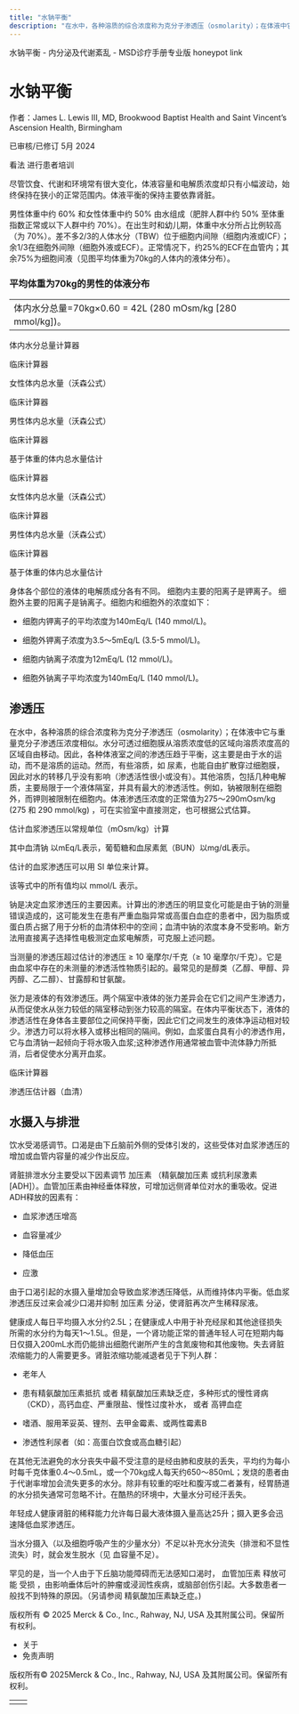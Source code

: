 ```yaml
---
title: "水钠平衡"
description: "在水中，各种溶质的综合浓度称为克分子渗透压（osmolarity）；在体液中它与重量克分子渗透压浓度相似。水分可透过细胞膜从溶质浓度低的区域向溶质浓度高的区域自由移动。因此，各种体液室之间的渗透压趋于平衡，这主要是由于水的运动，而不是溶质的运动。然而，有些溶质，如 尿素，也能自由扩散穿过细胞膜，因此对水的转移几乎没有影响（渗透活性很小或没有）。其他溶质，包括几种电解质，主要局限于一个液体隔室，并具有最大的渗透活性。例如，钠被限制在细胞外，而钾则被限制在细胞内。体液渗透压浓度的正常值为275～290mOsm/kg (275 和 290 mmol/kg) ，可在实验室中直接测定，也可根据公式估算。"
---
```


﻿水钠平衡 \- 内分泌及代谢紊乱 \- MSD诊疗手册专业版 honeypot link

# 水钠平衡

作者：James L. Lewis III, MD, Brookwood Baptist Health and Saint Vincent’s Ascension Health, Birmingham

已审核/已修订 5月 2024

看法 进行患者培训

尽管饮食、代谢和环境常有很大变化，体液容量和电解质浓度却只有小幅波动，始终保持在狭小的正常范围内。体液平衡的保持主要依靠肾脏。

男性体重中约 60% 和女性体重中约 50% 由水组成（肥胖人群中约 50% 至体重指数正常或以下人群中约 70%）。在出生时和幼儿期，体重中水分所占比例较高（为 70%）。差不多2/3的人体水分（TBW）位于细胞内间隙（细胞内液或ICF）；余1/3在细胞外间隙（细胞外液或ECF）。正常情况下，约25%的ECF在血管内；其余75%为细胞间液（见图平均体重为70kg的人体内的液体分布）。

### 平均体重为70kg的男性的体液分布

|     |
| --- |
| 体内水分总量=70kg×0.60 = 42L (280 mOsm/kg \[280 mmol/kg\])。<br> |

体内水分总量计算器

临床计算器

女性体内总水量（沃森公式）



临床计算器

男性体内总水量（沃森公式）



临床计算器

基于体重的体内总水量估计



临床计算器

女性体内总水量（沃森公式）



临床计算器

男性体内总水量（沃森公式）



临床计算器

基于体重的体内总水量估计



身体各个部位的液体的电解质成分各有不同。 细胞内主要的阳离子是钾离子。 细胞外主要的阳离子是钠离子。细胞内和细胞外的浓度如下：

- 细胞内钾离子的平均浓度为140mEq/L (140 mmol/L)。

- 细胞外钾离子浓度为3.5～5mEq/L (3.5-5 mmol/L)。

- 细胞内钠离子浓度为12mEq/L (12 mmol/L)。

- 细胞外钠离子平均浓度为140mEq/L (140 mmol/L)。


## 渗透压

在水中，各种溶质的综合浓度称为克分子渗透压（osmolarity）；在体液中它与重量克分子渗透压浓度相似。水分可透过细胞膜从溶质浓度低的区域向溶质浓度高的区域自由移动。因此，各种体液室之间的渗透压趋于平衡，这主要是由于水的运动，而不是溶质的运动。然而，有些溶质，如 尿素，也能自由扩散穿过细胞膜，因此对水的转移几乎没有影响（渗透活性很小或没有）。其他溶质，包括几种电解质，主要局限于一个液体隔室，并具有最大的渗透活性。例如，钠被限制在细胞外，而钾则被限制在细胞内。体液渗透压浓度的正常值为275～290mOsm/kg (275 和 290 mmol/kg) ，可在实验室中直接测定，也可根据公式估算。

估计血浆渗透压以常规单位（mOsm/kg）计算



其中血清钠 以mEq/L表示，葡萄糖和血尿素氮（BUN）以mg/dL表示。

估计的血浆渗透压可以用 SI 单位来计算。

该等式中的所有值均以 mmol/L 表示。

钠是决定血浆渗透压的主要因素。计算出的渗透压的明显变化可能是由于钠的测量错误造成的，这可能发生在患有严重血脂异常或高蛋白血症的患者中，因为脂质或蛋白质占据了用于分析的血清体积中的空间；血清中钠的浓度本身不受影响。新方法用直接离子选择性电极测定血浆电解质，可克服上述问题。

当测量的渗透压超过估计的渗透压 ≥ 10 毫摩尔/千克（≥ 10 毫摩尔/千克）。它是由血浆中存在的未测量的渗透活性物质引起的。最常见的是醇类（乙醇、甲醇、异丙醇、乙二醇）、甘露醇和甘氨酸。

张力是液体的有效渗透压。两个隔室中液体的张力差异会在它们之间产生渗透力，从而促使水从张力较低的隔室移动到张力较高的隔室。在体内平衡状态下，液体的渗透活性在身体各主要部位之间保持平衡，因此它们之间发生的液体净运动相对较少。渗透力可以将水移入或移出相同的隔间。例如，血浆蛋白具有小的渗透作用，它与血清钠一起倾向于将水吸入血浆;这种渗透作用通常被血管中流体静力所抵消，后者促使水分离开血浆。

临床计算器

渗透压估计器（血清）



## 水摄入与排泄

饮水受渴感调节。口渴是由下丘脑前外侧的受体引发的，这些受体对血浆渗透压的增加或血管内容量的减少作出反应。

肾脏排泄水分主要受以下因素调节 加压素 （精氨酸加压素 或抗利尿激素\[ADH\]）。血管加压素由神经垂体释放，可增加远侧肾单位对水的重吸收。促进ADH释放的因素有：

- 血浆渗透压增高

- 血容量减少

- 降低血压

- 应激


由于口渴引起的水摄入量增加会导致血浆渗透压降低，从而维持体内平衡。低血浆渗透压反过来会减少口渴并抑制 加压素 分泌，使肾脏再次产生稀释尿液。

健康成人每日平均摄入水分约2.5L；在健康成人中用于补充经尿和其他途径损失所需的水分约为每天1～1.5L。但是，一个肾功能正常的普通年轻人可在短期内每日仅摄入200mL水而仍能排出细胞代谢所产生的含氮废物和其他废物。失去肾脏浓缩能力的人需要更多。肾脏浓缩功能减退者见于下列人群：

- 老年人

- 患有精氨酸加压素抵抗 或者 精氨酸加压素缺乏症，多种形式的慢性肾病（CKD），高钙血症、严重限盐、慢性过度补水， 或者 高钾血症

- 嗜酒、服用苯妥英、锂剂、去甲金霉素、或两性霉素B

- 渗透性利尿者（如：高蛋白饮食或高血糖引起）


在其他无法避免的水分丧失中最不受注意的是经由肺和皮肤的丢失，平均约为每小时每千克体重0.4～0.5mL，或一个70kg成人每天约650～850mL；发烧的患者由于代谢率增加会流失更多的水分。除非有较重的呕吐和腹泻或二者兼有，经胃肠道的水分损失通常可忽略不计。在酷热的环境中，大量水分可经汗丢失。

年轻成人健康肾脏的稀释能力允许每日最大液体摄入量高达25升；摄入更多会迅速降低血浆渗透压。

当水分摄入（以及细胞呼吸产生的少量水分）不足以补充水分流失（排泄和不显性流失）时，就会发生脱水（见 血容量不足）。

罕见的是，当一个人由于下丘脑功能障碍而无法感知口渴时， 血管加压素 释放可能 受损 ，由影响垂体后叶的肿瘤或浸润性疾病，或脑部创伤引起。大多数患者一般找不到特殊的原因。（另请参阅 精氨酸加压素缺乏症。)



版权所有 © 2025
Merck & Co., Inc., Rahway, NJ, USA 及其附属公司。保留所有权利。

- 关于
- 免责声明

版权所有© 2025Merck & Co., Inc., Rahway, NJ, USA 及其附属公司。保留所有权利。

|     |     |
| --- | --- |
|  |  |